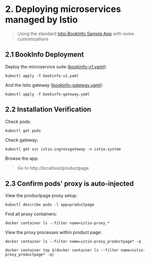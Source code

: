 # 2. Deploying microservices managed by Istio

> Using the standard [Istio BookInfo Sample App](https://github.com/istio/istio/tree/master/samples/bookinfo) with some customizations

## 2.1 BookInfo Deployment

Deploy the microservice suite ([bookinfo-v1.yaml](./bookinfo-v1.yaml)):

```
kubectl apply -f bookinfo-v1.yaml
```

And the Istio gateway ([bookinfo-gateway.yaml](./bookinfo-gateway.yaml)):

```
kubectl apply -f bookinfo-gateway.yaml
```

## 2.2 Installation Verification

Check pods:

```
kubectl get pods
```

Check gateway:

```
kubectl get svc istio-ingressgateway -n istio-system
```

Browse the app:
> Go to http://localhost/productpage

## 2.3 Confirm pods' proxy is auto-injected

View the productpage proxy setup:

```
kubectl describe pods -l app=productpage
```

Find all proxy containers:

```
docker container ls --filter name=istio-proxy_*
```

View the proxy processes within product page:

```
docker container ls --filter name=istio-proxy_productpage* -q

docker container top $(docker container ls --filter name=istio-proxy_productpage* -q)
```
